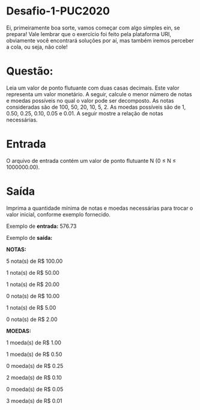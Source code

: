 # Desafio-1-PUC2020
Ei, primeiramente boa sorte, vamos começar com algo simples ein, se prepara!
Vale lembrar que o exercício foi feito pela plataforma URI, obviamente você encontrará soluções por aí, mas também iremos perceber a cola, ou seja, não cole!

# Questão:

Leia um valor de ponto flutuante com duas casas decimais. Este valor representa um valor monetário. A seguir, calcule o menor número de notas e moedas possíveis no qual o valor pode ser decomposto. As notas consideradas são de 100, 50, 20, 10, 5, 2. As moedas possíveis são de 1, 0.50, 0.25, 0.10, 0.05 e 0.01. A seguir mostre a relação de notas necessárias.

# Entrada
O arquivo de entrada contém um valor de ponto flutuante N (0 ≤ N ≤ 1000000.00).

# Saída
Imprima a quantidade mínima de notas e moedas necessárias para trocar o valor inicial, conforme exemplo fornecido.

Exemplo de **entrada:** 576.73

Exemplo de **saída:**  

**NOTAS:**  

5 nota(s) de R$ 100.00  

1 nota(s) de R$ 50.00  

1 nota(s) de R$ 20.00  

0 nota(s) de R$ 10.00  

1 nota(s) de R$ 5.00  

0 nota(s) de R$ 2.00  

**MOEDAS:**

1 moeda(s) de R$ 1.00  

1 moeda(s) de R$ 0.50  

0 moeda(s) de R$ 0.25  

2 moeda(s) de R$ 0.10  

0 moeda(s) de R$ 0.05  

3 moeda(s) de R$ 0.01  

